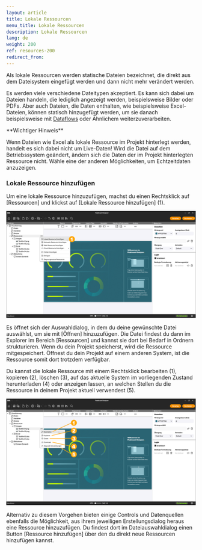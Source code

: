 ```yaml
---
layout: article
title: Lokale Ressourcen
menu_title: Lokale Ressourcen
description: Lokale Ressourcen
lang: de
weight: 200
ref: resources-200
redirect_from:
---
```


Als lokale Ressourcen werden statische Dateien bezeichnet, die direkt aus dem Dateisystem eingefügt werden und dann nicht mehr verändert werden.

Es werden viele verschiedene Dateitypen akzeptiert. Es kann sich dabei um Dateien handeln, die lediglich angezeigt werden, beispielsweise Bilder oder PDFs. Aber auch Dateien, die Daten enthalten, wie beispielsweise Excel-Dateien, können statisch hinzugefügt werden, um sie danach beispielsweise mit [Dataflows](/dataflows/de-erste-schritte.html) oder Ähnlichem weiterzuverarbeiten.

<div class="box-warning" markdown="1">
**Wichtiger Hinweis**

Wenn Dateien wie Excel als lokale Ressource im Projekt hinterlegt werden, handelt es sich dabei nicht um Live-Daten!
Wird die Datei auf dem Betriebssystem geändert, ändern sich die Daten der im Projekt hinterlegten Ressource nicht.
Wähle eine der anderen Möglichkeiten, um Echtzeitdaten anzuzeigen.
</div>

### Lokale Ressource hinzufügen

Um eine lokale Ressource hinzuzufügen, machst du einen Rechtsklick auf [Ressourcen] und klickst auf [Lokale Ressource hinzufügen] (1).

![Lokale Ressource hinzufügen](/assets/images/resources/de_resources-local-01.png)

Es öffnet sich der Auswahldialog, in dem du deine gewünschte Datei auswählst, um sie mit [Öffnen] hinzuzufügen.
Die Datei findest du dann im Explorer im Bereich [Ressourcen] und kannst sie dort bei Bedarf in Ordnern strukturieren. Wenn du dein Projekt speicherst, wird die Ressource mitgespeichert. Öffnest du dein Projekt auf einem anderen System, ist die Ressource somit dort trotzdem verfügbar.

Du kannst die lokale Ressource mit einem Rechtsklick bearbeiten (1), kopieren (2), löschen (3), auf das aktuelle System im vorliegenden Zustand herunterladen (4) oder anzeigen lassen, an welchen Stellen du die Ressource in deinem Projekt aktuell verwendest (5).

![Lokale Ressource verwalten](/assets/images/resources/de_resources-local-02.png)

Alternativ zu diesem Vorgehen bieten einige Controls und Datenquellen ebenfalls die Möglichkeit, aus ihrem jeweiligen Erstellungsdialog heraus eine Ressource hinzuzufügen. Du findest dort im Dateiauswahldialog einen Button [Ressource hinzufügen] über den du direkt neue Ressourcen hinzufügen kannst.
